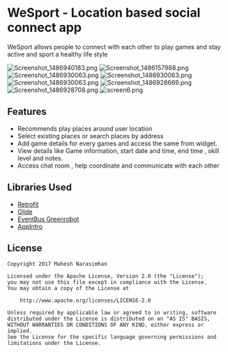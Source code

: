 # WeSport - Location based social connect app

WeSport allows people to connect with each other to play games and stay active and sport a healthy life style


![Screenshot_1486940183.png]({{site.baseurl}}/Screenshot_1486940183.png)
![Screenshot_1486157988.png]({{site.baseurl}}/Screenshot_1486157988.png)
![Screenshot_1486930063.png]({{site.baseurl}}/Screenshot_1486930063.png)
![Screenshot_1486930063.png]({{site.baseurl}}/Screenshot_1486930063.png)
![Screenshot_1486930063.png]({{site.baseurl}}/Screenshot_1486930063.png)
![Screenshot_1486928669.png]({{site.baseurl}}/Screenshot_1486928669.png)
![Screenshot_1486928708.png]({{site.baseurl}}/Screenshot_1486928708.png)
![screen6.png]({{site.baseurl}}/screen6.png)

## Features

* Recommends play places around user location
* Select existing places or search places by address
* Add game details for every games and access the same from widget.
* View details like Game information, start date and time, end time , skill level and notes.
* Access chat room , help coordinate and communicate with each other

## Libraries Used

* [Retrofit](https://github.com/square/retrofit.git)
* [Glide](https://github.com/bumptech/glide.git)
* [EventBus Greenrobot](https://github.com/greenrobot/EventBus.git)
* [AppIntro](https://github.com/apl-devs/AppIntro.git)


## License

    Copyright 2017 Mahesh Narasimhan

    Licensed under the Apache License, Version 2.0 (the "License");
    you may not use this file except in compliance with the License.
    You may obtain a copy of the License at

        http://www.apache.org/licenses/LICENSE-2.0

    Unless required by applicable law or agreed to in writing, software
    distributed under the License is distributed on an "AS IS" BASIS,
    WITHOUT WARRANTIES OR CONDITIONS OF ANY KIND, either express or implied.
    See the License for the specific language governing permissions and
    limitations under the License.
